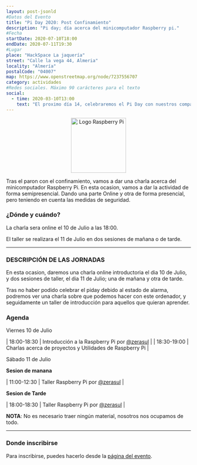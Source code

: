 ```yaml
---
layout: post-jsonld
#Datos del Evento
title: "Pi Day 2020: Post Confinamiento"
description: "Pi day; día acerca del minicomputador Raspberry pi."
#Fecha
startDate: 2020-07-10T18:00
endDate: 2020-07-11T19:30
#Lugar
place: "HackSpace La jaquería"
street: "Calle la vega 44, Almeria"
locality: "Almería"
postalCode: "04007"
map: https://www.openstreetmap.org/node/7237556707
category: actividades
#Redes sociales. Máximo 90 carácteres para el texto
social:
  - time: 2020-03-10T13:00
    text: "El proximo día 14, celebraremos el Pi Day con nuestros compañeros de @LaJaqueria."
---
```


<p align="center">
  <img style="width:150px;" src="https://cdn.worldvectorlogo.com/logos/raspberry-pi.svg" alt="Logo Raspberry Pi" />
</p>

 Tras el paron con el confinamiento, vamos a dar una charla acerca del minicomputador Raspberry Pi. En esta ocasion, vamos a dar la actividad de forma semipresencial. Dando una parte Online y otra de forma presencial, pero teniendo en cuenta las medidas de seguridad.


### ¿Dónde y cuándo?

La charla sera online el 10 de Julio a las 18:00.

El taller se realizara el 11 de Julio en dos sesiones de mañana o de tarde.

---

### DESCRIPCIÓN DE LAS JORNADAS

En esta ocasion, daremos una charla online introductoria el dia 10 de Julio, y dos sesiones de taller, el dia 11 de Julio; una de mañana y otra de tarde.

Tras no haber podido celebrar el piday debido al estado de alarma, podremos ver una charla sobre que podemos hacer con este ordenador, y seguidamente un taller de introducción para aquellos que quieran aprender.

### Agenda

Viernes 10 de Julio

| 18:00-18:30 | Introducción a la Raspberry Pi por  [@zerasul](https://twitter.com/zerasul) |
| 18:30-19:00 | Charlas acerca de proyectos y Utilidades de Raspberry Pi |

Sábado 11 de Julio

**Sesion de manana**

| 11:00-12:30 | Taller Raspberry Pi por  [@zerasul](https://twitter.com/zerasul) |

**Sesion de Tarde**

| 18:00-18:30 | Taller Raspberry Pi por [@zerasul](https://twitter.com/zerasul) |

**NOTA**: No es necesario traer ningún material, nosotros nos ocupamos de todo.

---

### Donde inscribirse

Para inscribirse, puedes hacerlo desde la [página del evento](https://lajaqueria.org/actividades/2020/07/10/pi-day-2020.html).
